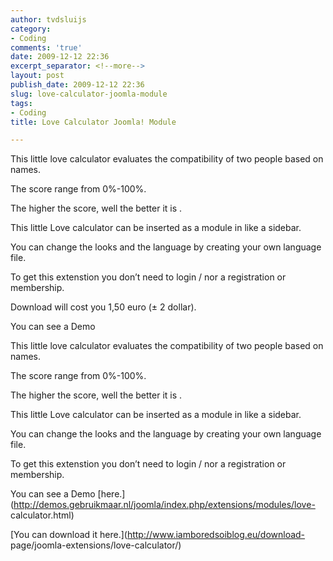 ```yaml
---
author: tvdsluijs
category:
- Coding
comments: 'true'
date: 2009-12-12 22:36
excerpt_separator: <!--more-->
layout: post
publish_date: 2009-12-12 22:36
slug: love-calculator-joomla-module
tags:
- Coding
title: Love Calculator Joomla! Module

---
```

This little love calculator evaluates the compatibility of two people based on
names.

The score range from 0%-100%.

The higher the score, well the better it is .

This little Love calculator can be inserted as a module in like a sidebar.

You can change the looks and the language by creating your own language file.

To get this extenstion you don’t need to login / nor a registration or
membership.

Download will cost you 1,50 euro (± 2 dollar).

You can see a Demo

This little love calculator evaluates the compatibility of two people based on
names.  
  
  
  
  
  
  
  
  
  
The score range from 0%-100%.  
  
The higher the score, well the better it is .  
  
This little Love calculator can be inserted as a module in like a sidebar.  
  
You can change the looks and the language by creating your own language file.  
  
To get this extenstion you don’t need to login / nor a registration or
membership.  
  
You can see a Demo
[here.](http://demos.gebruikmaar.nl/joomla/index.php/extensions/modules/love-
calculator.html)  
  
[You can download it here.](http://www.iamboredsoiblog.eu/download-
page/joomla-extensions/love-calculator/)

